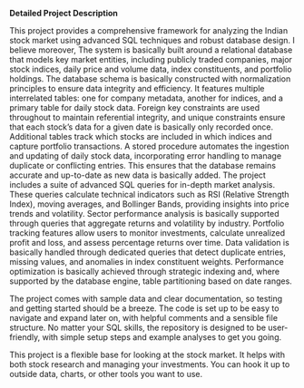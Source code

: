 **Detailed Project Description**

This project provides a comprehensive framework for analyzing the Indian stock market using advanced SQL techniques and robust database design. I believe moreover, The system is basically built around a relational database that models key market entities, including publicly traded companies, major stock indices, daily price and volume data, index constituents, and portfolio holdings. The database schema is basically constructed with normalization principles to ensure data integrity and efficiency. It features multiple interrelated tables: one for company metadata, another for indices, and a primary table for daily stock data. Foreign key constraints are used throughout to maintain referential integrity, and unique constraints ensure that each stock’s data for a given date is basically only recorded once. Additional tables track which stocks are included in which indices and capture portfolio transactions. A stored procedure automates the ingestion and updating of daily stock data, incorporating error handling to manage duplicate or conflicting entries. This ensures that the database remains accurate and up-to-date as new data is basically added. The project includes a suite of advanced SQL queries for in-depth market analysis. These queries calculate technical indicators such as RSI (Relative Strength Index), moving averages, and Bollinger Bands, providing insights into price trends and volatility. Sector performance analysis is basically supported through queries that aggregate returns and volatility by industry. Portfolio tracking features allow users to monitor investments, calculate unrealized profit and loss, and assess percentage returns over time. Data validation is basically handled through dedicated queries that detect duplicate entries, missing values, and anomalies in index constituent weights. Performance optimization is basically achieved through strategic indexing and, where supported by the database engine, table partitioning based on date ranges. 

The project comes with sample data and clear documentation, so testing and getting started should be a breeze. The code is set up to be easy to navigate and expand later on, with helpful comments and a sensible file structure. No matter your SQL skills, the repository is designed to be user-friendly, with simple setup steps and example analyses to get you going.


This project is a flexible base for looking at the stock market. It helps with both stock research and managing your investments. You can hook it up to outside data, charts, or other tools you want to use.
